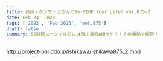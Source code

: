 ```yaml
---
title: 石川・ホンマ・ぶるんのBe-SIDE Your Life! vol.875-2
date: Feb 24, 2023
tags: ['2023', 'Feb 2023', 'vol.875']
draft: false
summary: 55時間スペシャル前には西川貴教ANNXが！！その裏話を解禁！
---
```


http://project-phi.ddo.jp/ishikawa/ishikawa875_2.mp3
